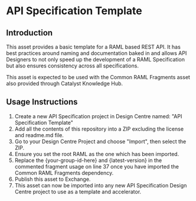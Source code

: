 # API Specification Template

## Introduction

This asset provides a basic template for a RAML based REST API. It has best practices around naming and documentation baked in and allows API Designers to not only speed up the development of a RAML Specification but also ensures consistency across all specifications.

This asset is expected to be used with the Common RAML Fragments asset also provided through Catalyst Knowledge Hub.

## Usage Instructions

1. Create a new API Specification project in Design Centre named: "API Specification Template"
2. Add all the contents of this repository into a ZIP excluding the license and readme.md file.
3. Go to your Design Centre Project and choose "Import", then select the ZIP.
4. Ensure you set the root RAML as the one which has been imported.
5. Replace the {your-group-id-here} and {latest-version} in the commented fragment usage on line 37 once you have imported the Common RAML Fragments dependency.
6. Publish this asset to Exchange.
7. This asset can now be imported into any new API Specification Design Centre project to use as a template and accelerator.

